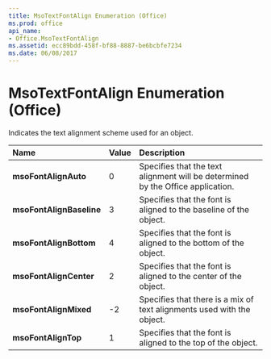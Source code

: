 ```yaml
---
title: MsoTextFontAlign Enumeration (Office)
ms.prod: office
api_name:
- Office.MsoTextFontAlign
ms.assetid: ecc89bdd-458f-bf88-8887-be6bcbfe7234
ms.date: 06/08/2017
---
```



# MsoTextFontAlign Enumeration (Office)

Indicates the text alignment scheme used for an object.



|**Name**|**Value**|**Description**|
|:-----|:-----|:-----|
|**msoFontAlignAuto**|0|Specifies that the text alignment will be determined by the Office application.|
|**msoFontAlignBaseline**|3|Specifies that the font is aligned to the baseline of the object.|
|**msoFontAlignBottom**|4|Specifies that the font is aligned to the bottom of the object.|
|**msoFontAlignCenter**|2|Specifies that the font is aligned to the center of the object.|
|**msoFontAlignMixed**|-2|Specifies that there is a mix of text alignments used with the object. |
|**msoFontAlignTop**|1|Specifies that the font is aligned to the top of the object.|

